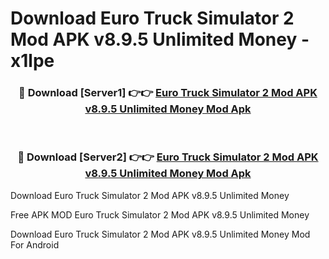 # Download Euro Truck Simulator 2 Mod APK v8.9.5 Unlimited Money - x1lpe



<div align="center">
<h3>🔴 Download [Server1] 👉👉 <a href="https://momento.my/?title=Euro_Truck_Simulator_2_Mod_APK_v8.9.5_Unlimited_Money">Euro Truck Simulator 2 Mod APK v8.9.5 Unlimited Money Mod Apk</a></h3><br>

<h3>🔴 Download [Server2] 👉👉 <a href="https://momento.my/?title=Euro_Truck_Simulator_2_Mod_APK_v8.9.5_Unlimited_Money">Euro Truck Simulator 2 Mod APK v8.9.5 Unlimited Money Mod Apk</a></h3>
</div>



Download Euro Truck Simulator 2 Mod APK v8.9.5 Unlimited Money 

Free APK MOD Euro Truck Simulator 2 Mod APK v8.9.5 Unlimited Money 

Download Euro Truck Simulator 2 Mod APK v8.9.5 Unlimited Money Mod For Android
